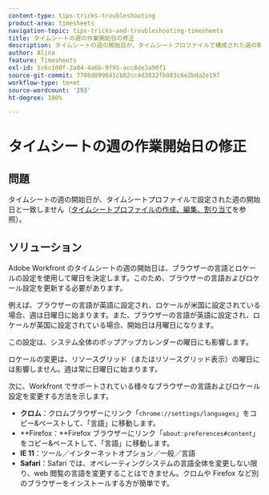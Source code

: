 ```yaml
---
content-type: tips-tricks-troubleshooting
product-area: timesheets
navigation-topic: tips-tricks-and-troubleshooting-timesheets
title: タイムシートの週の作業開始日の修正
description: タイムシートの週の開始日が、タイムシートプロファイルで構成された週の開始日と一致しません。
author: Alina
feature: Timesheets
exl-id: 5c6c100f-2a04-4a6b-9f95-acc8de3a90f1
source-git-commit: 7786d899841cb82cc4d3832fb083c6e2bda2e197
workflow-type: tm+mt
source-wordcount: '293'
ht-degree: 100%

---
```


# タイムシートの週の作業開始日の修正

## 問題

タイムシートの週の開始日が、タイムシートプロファイルで設定された週の開始日と一致しません（[タイムシートプロファイルの作成、編集、割り当て](../../timesheets/create-and-manage-timesheets/create-timesheet-profiles.md)を参照）。

## ソリューション

Adobe Workfront のタイムシートの週の開始日は、ブラウザーの言語とロケールの設定を使用して曜日を決定します。このため、ブラウザーの言語およびロケール設定を更新する必要があります。 

例えば、ブラウザーの言語が英語に設定され、ロケールが米国に設定されている場合、週は日曜日に始まります。また、ブラウザーの言語が英語に設定され、ロケールが英国に設定されている場合、開始日は月曜日になります。

この設定は、システム全体のポップアップカレンダーの曜日にも影響します。

ロケールの変更は、リソースグリッド（またはリソースグリッド表示）の曜日には影響しません。週は常に日曜日に始まります。

次に、Workfront でサポートされている様々なブラウザーの言語およびロケール設定を変更する方法を示します。

* **クロム**：クロムブラウザーにリンク「`chrome://settings/languages`」をコピー&amp;ペーストして、「言語」に移動します。
* **Firefox：**Firefox ブラウザーにリンク「`about:preferences#content`」をコピー&amp;ペーストして、「言語」に移動します。
* **IE 11**：ツール／インターネットオプション／一般／言語
* **Safari**：Safari では、オペレーティングシステムの言語全体を変更しない限り、web 閲覧の言語を変更することはできません。クロムや Firefox など別のブラウザーをインストールする方が簡単です。

 
